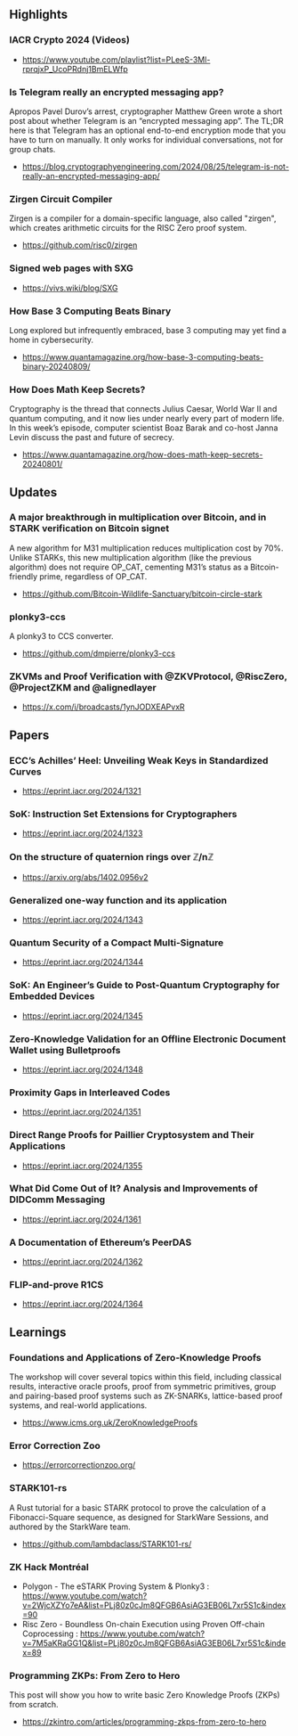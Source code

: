 ## Highlights
### IACR Crypto 2024 (Videos)
- <https://www.youtube.com/playlist?list=PLeeS-3Ml-rprqjxP_UcoPRdnj1BmELWfp>

### Is Telegram really an encrypted messaging app?
Apropos Pavel Durov’s arrest, cryptographer Matthew Green wrote a short post about whether Telegram is an “encrypted messaging app”. The TL;DR here is that Telegram has an optional end-to-end encryption mode that you have to turn on manually. It only works for individual conversations, not for group chats. 
- <https://blog.cryptographyengineering.com/2024/08/25/telegram-is-not-really-an-encrypted-messaging-app/>

### Zirgen Circuit Compiler
Zirgen is a compiler for a domain-specific language, also called "zirgen", which creates arithmetic circuits for the RISC Zero proof system.
- <https://github.com/risc0/zirgen>
### Signed web pages with SXG
- <https://vivs.wiki/blog/SXG>

### How Base 3 Computing Beats Binary
Long explored but infrequently embraced, base 3 computing may yet find a home in cybersecurity.
- <https://www.quantamagazine.org/how-base-3-computing-beats-binary-20240809/>

### How Does Math Keep Secrets?
Cryptography is the thread that connects Julius Caesar, World War II and quantum computing, and it now lies under nearly every part of modern life. In this week’s episode, computer scientist Boaz Barak and co-host Janna Levin discuss the past and future of secrecy.
- <https://www.quantamagazine.org/how-does-math-keep-secrets-20240801/>

## Updates
### A major breakthrough in multiplication over Bitcoin, and in STARK verification on Bitcoin signet
A new algorithm for M31 multiplication reduces multiplication cost by 70%. Unlike STARKs, this new multiplication algorithm (like the previous algorithm) does not require OP_CAT, cementing M31’s status as a Bitcoin-friendly prime, regardless of OP_CAT.
- <https://github.com/Bitcoin-Wildlife-Sanctuary/bitcoin-circle-stark>

### plonky3-ccs
A plonky3 to CCS converter.
- <https://github.com/dmpierre/plonky3-ccs>
### ZKVMs and Proof Verification with @ZKVProtocol, @RiscZero, @ProjectZKM and @alignedlayer
- <https://x.com/i/broadcasts/1ynJODXEAPvxR>
## Papers
### ECC’s Achilles’ Heel: Unveiling Weak Keys in Standardized Curves
- <https://eprint.iacr.org/2024/1321>
### SoK: Instruction Set Extensions for Cryptographers
- <https://eprint.iacr.org/2024/1323>
### On the structure of quaternion rings over ℤ/nℤ
- <https://arxiv.org/abs/1402.0956v2>
### Generalized one-way function and its application
- <https://eprint.iacr.org/2024/1343>
### Quantum Security of a Compact Multi-Signature
- <https://eprint.iacr.org/2024/1344>
### SoK: An Engineer’s Guide to Post-Quantum Cryptography for Embedded Devices
- <https://eprint.iacr.org/2024/1345>
### Zero-Knowledge Validation for an Offline Electronic Document Wallet using Bulletproofs
- <https://eprint.iacr.org/2024/1348>
### Proximity Gaps in Interleaved Codes
- <https://eprint.iacr.org/2024/1351>
### Direct Range Proofs for Paillier Cryptosystem and Their Applications
- <https://eprint.iacr.org/2024/1355>
### What Did Come Out of It? Analysis and Improvements of DIDComm Messaging
- <https://eprint.iacr.org/2024/1361>
### A Documentation of Ethereum’s PeerDAS
- <https://eprint.iacr.org/2024/1362>
### FLIP-and-prove R1CS
- <https://eprint.iacr.org/2024/1364>

## Learnings
### Foundations and Applications of Zero-Knowledge Proofs
The workshop will cover several topics within this field, including classical results, interactive oracle proofs, proof from symmetric primitives, group and pairing-based proof systems such as ZK-SNARKs, lattice-based proof systems, and real-world applications.
- <https://www.icms.org.uk/ZeroKnowledgeProofs>
### Error Correction Zoo
- <https://errorcorrectionzoo.org/>
### STARK101-rs
A Rust tutorial for a basic STARK protocol to prove the calculation of a Fibonacci-Square sequence, as designed for StarkWare Sessions, and authored by the StarkWare team.
- <https://github.com/lambdaclass/STARK101-rs/>
### ZK Hack Montréal
- Polygon - The eSTARK Proving System & Plonky3 : <https://www.youtube.com/watch?v=2WjcXZYo7eA&list=PLj80z0cJm8QFGB6AsiAG3EB06L7xr5S1c&index=90>
- Risc Zero - Boundless On-chain Execution using Proven Off-chain Coprocessing : <https://www.youtube.com/watch?v=7M5aKRaGG1Q&list=PLj80z0cJm8QFGB6AsiAG3EB06L7xr5S1c&index=89>
### Programming ZKPs: From Zero to Hero
This post will show you how to write basic Zero Knowledge Proofs (ZKPs) from scratch.
- <https://zkintro.com/articles/programming-zkps-from-zero-to-hero>
